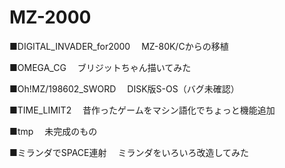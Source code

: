 # MZ-2000

■DIGITAL_INVADER_for2000
　MZ-80K/Cからの移植

■OMEGA_CG
　ブリジットちゃん描いてみた

■Oh!MZ/198602_SWORD
　DISK版S-OS（バグ未確認）
 
■TIME_LIMIT2
　昔作ったゲームをマシン語化でちょっと機能追加
 
■tmp
　未完成のもの
 
■ミランダでSPACE連射
　ミランダをいろいろ改造してみた
